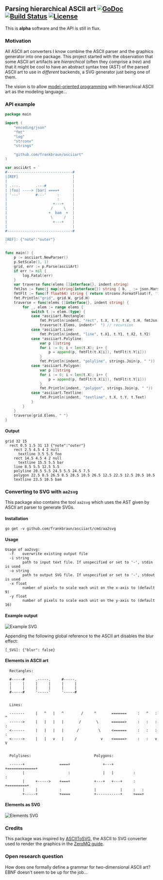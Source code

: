 [comment]: # (This file is generated from templates/readme.tmpl, do not edit!)
## Parsing hierarchical ASCII art [![GoDoc](https://img.shields.io/badge/go-documentation-blue.svg?style=flat-square)](https://godoc.org/github.com/frankbraun/asciiart) [![Build Status](https://img.shields.io/travis/frankbraun/asciiart.svg?style=flat-square)](https://travis-ci.org/frankbraun/asciiart) [![License](https://img.shields.io/badge/license-ISC-brightgreen.svg?style=flat-square)](https://github.com/frankbraun/asciiart/blob/master/LICENSE)

This is **alpha** software and the API is still in flux.


### Motivation

All ASCII art converters I know combine the ASCII parser and the graphics
generator into one package. This project started with the observation that
some ASCII art artifacts are *hierarchical* (often they comprise a *tree*) and
that it might be cool to have an abstract syntax tree (AST) of the parsed
ASCII art to use in *different* backends, a SVG generator just being one of
them.

The vision is to allow [model-oriented programming](https://github.com/imatix/gsl#model-oriented-programming) with hierarchical ASCII art as the modeling language...


### API example

```go
package main

import (
	"encoding/json"
	"fmt"
	"log"
	"strconv"
	"strings"

	"github.com/frankbraun/asciiart"
)

var asciiArt = `
#------------------------------#
|[REF]                         |
|                              |
| .---.       .---#            |
| |foo| ----> |bar| ====+      |
| '---'       #---'     :      |
|                       :      |
|                     +---+    |
|                    /     \   |
|                   +  bam  +  |
|                    \     /   |
|                     +---+    |
|                              |
#------------------------------#

[REF]: {"note":"outer"}
`

func main() {
	p := asciiart.NewParser()
	p.SetScale(1, 1)
	grid, err := p.Parse(asciiArt)
	if err != nil {
		log.Fatal(err)
	}
	var traverse func(elems []interface{}, indent string)
	fmtJsn := func(j map[string]interface{}) string { b, _ := json.Marshal(j); return string(b) }
	fmtFlt := func(f float64) string { return strconv.FormatFloat(f, 'f', -1, 64) }
	fmt.Println("grid", grid.W, grid.H)
	traverse = func(elems []interface{}, indent string) {
		for _, elem := range elems {
			switch t := elem.(type) {
			case *asciiart.Rectangle:
				fmt.Println(indent, "rect", t.X, t.Y, t.W, t.H, fmtJsn(t.Ref))
				traverse(t.Elems, indent+"  ") // recursion
			case *asciiart.Line:
				fmt.Println(indent, "line", t.X1, t.Y1, t.X2, t.Y2)
			case *asciiart.Polyline:
				var p []string
				for i := 0; i < len(t.X); i++ {
					p = append(p, fmtFlt(t.X[i]), fmtFlt(t.Y[i]))
				}
				fmt.Println(indent, "polyline", strings.Join(p, " "))
			case *asciiart.Polygon:
				var p []string
				for i := 0; i < len(t.X); i++ {
					p = append(p, fmtFlt(t.X[i]), fmtFlt(t.Y[i]))
				}
				fmt.Println(indent, "polygon", strings.Join(p, " "))
			case *asciiart.Textline:
				fmt.Println(indent, "textline", t.X, t.Y, t.Text)
			}
		}
	}
	traverse(grid.Elems, " ")
}

```


#### Output

```
grid 32 15
  rect 0.5 1.5 31 13 {"note":"outer"}
    rect 2.5 4.5 4 2 null
      textline 3.5 5.5 foo
    rect 14.5 4.5 4 2 null
      textline 15.5 5.5 bar
    line 8.5 5.5 12.5 5.5
    polyline 20.5 5.5 24.5 5.5 24.5 7.5
    polygon 22.5 8.5 26.5 8.5 28.5 10.5 26.5 12.5 22.5 12.5 20.5 10.5
    textline 23.5 10.5 bam
```


### Converting to SVG with `aa2svg`

This package also contains the tool `aa2svg` which uses the AST given by ASCII
art parser to generate SVGs.


#### Installation

```
go get -v github.com/frankbraun/asciiart/cmd/aa2svg
```


#### Usage

```
Usage of aa2svg:
  -f	overwrite existing output file
  -i string
    	path to input text file. If unspecified or set to '-', stdin is used
  -o string
    	path to output SVG file. If unspecified or set to '-', stdout is used
  -x float
    	number of pixels to scale each unit on the x-axis to (default 9)
  -y float
    	number of pixels to scale each unit on the y-axis to (default 16)
```


#### Example output
![Example SVG](https://rawgit.com/frankbraun/asciiart/master/templates/exampleart.svg)

Appending the following global reference to the ASCII art disables the blur
effect:

```
[_SVG]: {"blur": false}
```		


#### Elements in ASCII art

```
  Rectangles:
  
  #-----#     .-----.     #-----.
  |     |     |     |     |     |
  |     |     |     |     |     |
  #-----#     '-----'     '-----#
  
  
  Lines:
  
  -------     |   ^   |   ^        /     ^       =======     :   ^   :   ^
  ------>     |   |   |   |       /       \      ======>     :   :   :   :
  <------     |   |   |   |      /         \     <======     :   :   :   :
  <----->     |   |   v   |     /           v    <=====>     :   :   v   V


  Polylines:                             Polygons:

  ------+                ====+               +---+         +=============+
        |                    :               |   |         :             :
        |     +----->    +===+           +---+   +---+     :   +=========+
        |     |          :               |           |     :   :
        +-----+          +====           +-----------+     +===+
```


#### Elements as SVG

![Elements SVG](https://rawgit.com/frankbraun/asciiart/master/templates/elements.svg)


### Credits

This package was inspired by [ASCIIToSVG](https://github.com/dhobsd/asciitosvg/), the ASCII to SVG converter used to render the graphics in the
[ZeroMQ guide](http://zguide.zeromq.org/).


### Open research question

How does one formally define a grammar for two-dimensional ASCII art?
EBNF doesn't seem to be up for the job...
